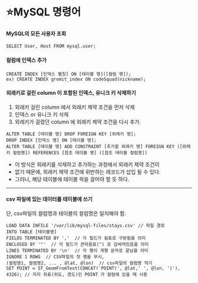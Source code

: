 # ⭐MySQL 명령어
#### **MySQL의 모든 사용자 조회**
`SELECT User, Host FROM mysql.user;`
#### **컬럼에 인덱스 추가**
```
CREATE INDEX [인덱스 별칭] ON [테이블 명]([컬럼 명]);
ex) CREATE INDEX gromit_index ON codeSquad(nickname);
```
#### **외래키로 걸린 column 이 포함된 인덱스, 유니크 키 삭제하기**
1. 외래키 걸린 column 에서 외래키 제약 조건을 먼저 삭제
2. 인덱스 or 유니크 키 삭제
3. 외래키가 걸렸던 column 에 외래키 제약 조건을 다시 추가.
```
ALTER TABLE [테이블 명] DROP FOREIGN KEY [외래키 명];
DROP INDEX [인덱스 명] ON [테이블 명];
ALTER TABLE [테이블 명] ADD CONSTRAINT [추가할 외래키 명] FOREIGN KEY ([외래키 컬럼명]) REFERENCES [참조 테이블 명] ([참조 테이블 컬럼명])
```
* 이 방식은 외래키를 삭제하고 추가하는 과정에서 외래키 제약 조건이
* 없기 때문에, 외래키 제약 조건에 위반하는 레코드가 삽입 될 수 있다.
* 그러니, 해당 테이블에 테이블 락을 걸어야 할 듯 하다.
---
#### **csv 파일에 있는 데이터를 테이블에 쓰기**
단, csv파일의 컬럼명과 테이블의 컬럼명은 일치해야 함.
```
LOAD DATA INFILE '/var/lib/mysql-files/stays.csv' // 파일 경로 
INTO TABLE [테이블명] 
FIELDS TERMINATED BY ','  // 각 필드가 쉼표로 구분됨을 의미
ENCLOSED BY '"'  // 각 필드가 큰따옴표(") 로 감싸져있음을 의미
LINES TERMINATED BY '\n'  // 각 행이 개행 문자로 끝남을 의미
IGNORE 1 ROWS  // CSV파일의 첫 행을 무시,
(컬럼명1, 컬렴명2, ... , @lat, @lon)  // csv파일의 컬럼명 적기
SET POINT = ST_GeomFromText(CONCAT('POINT(', @lat,' ', @lon, ')'), 4326); // 지리 좌표(위도, 경도)인 POINT 가 컬럼에 있을 때 사용
```